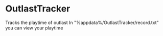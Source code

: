 # OutlastTracker
Tracks the playtime of outlast
In "%appdata%/OutlastTracker/record.txt" you can view your playtime

